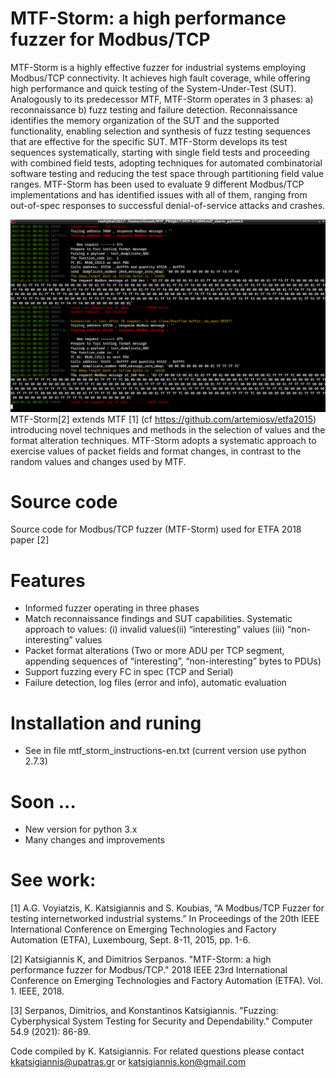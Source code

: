 # MTF-Storm: a high performance fuzzer for Modbus/TCP
MTF-Storm is a highly effective fuzzer for industrial systems employing Modbus/TCP connectivity. It achieves high fault coverage, while offering high performance and quick testing of the System-Under-Test (SUT). Analogously to its predecessor MTF, MTF-Storm operates in 3 phases: a) reconnaissance b) fuzz testing and failure detection. Reconnaissance identifies the memory organization of the SUT and the supported functionality, enabling selection and synthesis of fuzz testing sequences that are effective for the specific SUT. MTF-Storm develops its test sequences systematically, starting  with single field tests and proceeding with combined field tests, adopting techniques for automated combinatorial software testing and reducing the test space through partitioning field value ranges. MTF-Storm has been used to evaluate 9 different Modbus/TCP implementations and has identified issues with all of them, ranging from out-of-spec responses to successful denial-of-service attacks and crashes.

![This is an image](https://github.com/ntinosk-mtf/etfa2018/blob/main/MTF_Storm/png/run_MTF-Storm.png)
MTF-Storm[2] extends MTF [1] (cf https://github.com/artemiosv/etfa2015) introducing novel techniques and methods in the selection of values and the format alteration techniques. MTF-Storm adopts a systematic approach to exercise values of packet fields and format changes, in contrast to the random values and changes used by MTF. 
# Source code
Source code for Modbus/TCP fuzzer (MTF-Storm) used for ETFA 2018 paper [2]
 # Features
*  Informed fuzzer operating in three phases
*  Match reconnaissance findings and SUT capabilities.  Systematic  approach to values: (i) invalid values(ii) “interesting” values  (iii) “non-interesting” values 
* Packet format alterations (Two or more ADU per TCP segment, appending sequences of  “interesting”, “non-interesting” bytes to PDUs) 
*  Support fuzzing  every FC in spec (TCP and Serial)
*  Failure detection, log files (error and info), automatic evaluation

# Installation and runing
* See in file mtf_storm_instructions-en.txt  (current version use python 2.7.3)

# Soon ...
* New version for python 3.x 
* Many changes and improvements

# See  work:
[1] A.G. Voyiatzis, K. Katsigiannis and S. Koubias, “A Modbus/TCP Fuzzer for testing internetworked industrial systems.” In Proceedings of the 20th IEEE International Conference on Emerging Technologies and Factory Automation (ETFA), Luxembourg, Sept. 8-11, 2015, pp. 1-6.

[2] Katsigiannis K, and Dimitrios Serpanos. "MTF-Storm: a high performance fuzzer for Modbus/TCP."  2018 IEEE 23rd International Conference on Emerging Technologies and Factory Automation (ETFA). Vol. 1. IEEE, 2018.

[3] Serpanos, Dimitrios, and Konstantinos Katsigiannis. "Fuzzing: Cyberphysical System Testing for Security and Dependability."  Computer 54.9 (2021): 86-89.

Code compiled by K. Katsigiannis. For related questions please contact kkatsigiannis@upatras.gr or katsigiannis.kon@gmail.com

